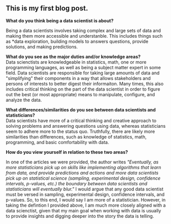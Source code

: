 ## This is my first blog post.

**What do you think being a data scientist is about?** 

Being a data scientists involves taking complex and large sets of data and making them more accessible and understanble. This includes things such as *data exploration, building models to answers questions, provide solutions, and making predictions.

**What do you see as the major duties and/or knowledge areas?**  
Data scienctists are knowledgeable in statistics, math, one or more programming languages, as well as being a subject matter expert in some field. Data scientists are responsible for taking large amounts of data and "simplifying" their components in a way that allows stakeholders and persons of interests to better digest their informaiton. Many times, this also includes critical thinking on the part of the data scientist in order to figure out the best (or most appropriate) means to manipulate, configure, and analyze the data.

**What differences/similarities do you see between data scientists and statisticians?**  
Data scientists have more of a critical thinking and creative approach to solving problems and answering questions using data, whereas statisticians seem to adhere more to the status quo. Truthfully, there are likely more similarities than differences, such as knowledge of statistics, math, programming, and basic comfortability with data.

**How do you view yourself in relation to these two areas?**

In one of the articles we were provided, the author writes *"Eventually, as more statisticians pick up on skills like implementing algorithms that learn from data, and provide predictions and actions and more data scientists pick up on statistical science (sampling, experimental design, confidence intervals, p-values, etc.) the boundary between data scientists and statisticians will eventually blur."*
I would argue that any good data scientist must be versed in sampling, experimental design, confidence intervals, and p-values. So, to this end, I would say I am more of a statistician. However, in taking the defintion I provided above, I am much more closely aligned with a data scienctist, given that my main goal when working with data is usually to provide insights and digging deeper into the story the data is telling.
